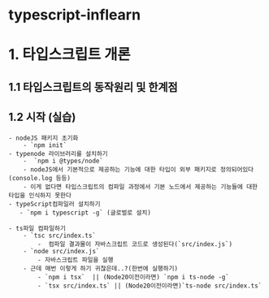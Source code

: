 # typescript-inflearn

# 1. 타입스크립트 개론

## 1.1 타입스크립트의 동작원리 및 한계점

## 1.2 시작 (실습)

    - nodeJS 패키지 초기화
        - `npm init`
    - typenode 라이브러리를 설치하기
        -  `npm i @types/node`
        - nodeJS에서 기본적으로 제공하는 기능에 대한 타입이 외부 패키지로 정의되어있다 (console.log 등등)
        - 이게 없다면 타입스크립트의 컴파일 과정에서 기본 노드에서 제공하는 기능들에 대한 타입을 인식하지 못한다
    - typeScript컴파일러 설치하기
       - `npm i typescript -g` (글로벌로 설치)

    - ts파일 컴파일하기
        - `tsc src/index.ts`
            -  컴파일 결과물이 자바스크립트 코드로 생성된다(`src/index.js`)
        - `node src/index.js`
            - 자바스크립트 파일을 실행
        - 근데 매번 이렇게 하기 귀찮은데..?(한번에 실행하기)
            - `npm i tsx`  || (Node20이전이라면) `npm i ts-node -g`
            - `tsx src/index.ts` || (Node20이전이라면)`ts-node src/index.ts`
